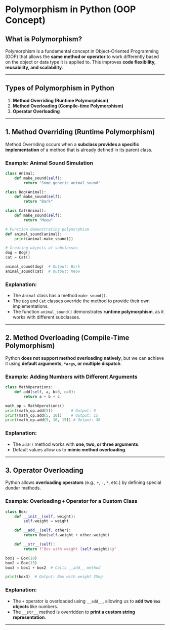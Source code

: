# **Polymorphism in Python (OOP Concept)**

## **What is Polymorphism?**
Polymorphism is a fundamental concept in Object-Oriented Programming (OOP) that allows the **same method or operator** to work differently based on the object or data type it is applied to. This improves **code flexibility, reusability, and scalability**.

---

## **Types of Polymorphism in Python**
1. **Method Overriding (Runtime Polymorphism)**
2. **Method Overloading (Compile-time Polymorphism)**
3. **Operator Overloading**

---

## **1. Method Overriding (Runtime Polymorphism)**
Method Overriding occurs when a **subclass provides a specific implementation** of a method that is already defined in its parent class.

### **Example: Animal Sound Simulation**
```python
class Animal:
    def make_sound(self):
        return "Some generic animal sound"

class Dog(Animal):
    def make_sound(self):
        return "Bark"

class Cat(Animal):
    def make_sound(self):
        return "Meow"

# Function demonstrating polymorphism
def animal_sound(animal):
    print(animal.make_sound())

# Creating objects of subclasses
dog = Dog()
cat = Cat()

animal_sound(dog)  # Output: Bark
animal_sound(cat)  # Output: Meow
```

### **Explanation:**
- The `Animal` class has a method `make_sound()`.
- The `Dog` and `Cat` classes override the method to provide their own implementations.
- The function `animal_sound()` demonstrates **runtime polymorphism**, as it works with different subclasses.

---

## **2. Method Overloading (Compile-Time Polymorphism)**
Python **does not support method overloading natively**, but we can achieve it using **default arguments, `*args`, or multiple dispatch**.

### **Example: Adding Numbers with Different Arguments**
```python
class MathOperations:
    def add(self, a, b=0, c=0):
        return a + b + c

math_op = MathOperations()
print(math_op.add(5))        # Output: 5
print(math_op.add(5, 10))    # Output: 15
print(math_op.add(5, 10, 15)) # Output: 30
```

### **Explanation:**
- The `add()` method works with **one, two, or three arguments**.
- Default values allow us to **mimic method overloading**.

---

## **3. Operator Overloading**
Python allows **overloading operators** (e.g., `+`, `-`, `*`, etc.) by defining special dunder methods.

### **Example: Overloading `+` Operator for a Custom Class**
```python
class Box:
    def __init__(self, weight):
        self.weight = weight

    def __add__(self, other):
        return Box(self.weight + other.weight)

    def __str__(self):
        return f"Box with weight {self.weight}kg"

box1 = Box(10)
box2 = Box(15)
box3 = box1 + box2  # Calls __add__ method

print(box3)  # Output: Box with weight 25kg
```

### **Explanation:**
- The `+` operator is overloaded using `__add__`, allowing us to **add two `Box` objects** like numbers.
- The `__str__` method is overridden to **print a custom string representation**.

---
